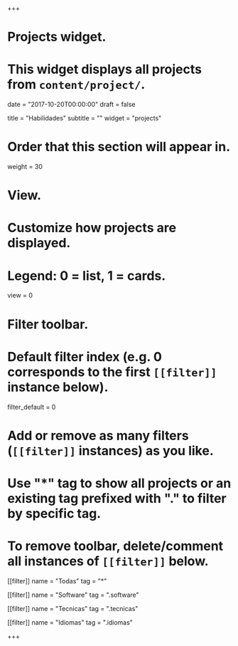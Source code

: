 +++
# Projects widget.
# This widget displays all projects from `content/project/`.

date = "2017-10-20T00:00:00"
draft = false

title = "Habilidades"
subtitle = ""
widget = "projects"

# Order that this section will appear in.
weight = 30

# View.
# Customize how projects are displayed.
# Legend: 0 = list, 1 = cards.
view = 0

# Filter toolbar.

# Default filter index (e.g. 0 corresponds to the first `[[filter]]` instance below).
filter_default = 0

# Add or remove as many filters (`[[filter]]` instances) as you like.
# Use "*" tag to show all projects or an existing tag prefixed with "." to filter by specific tag.
# To remove toolbar, delete/comment all instances of `[[filter]]` below.
[[filter]]
  name = "Todas"
  tag = "*"
  
[[filter]]
  name = "Software"
  tag = ".software"

[[filter]]
  name = "Tecnicas"
  tag = ".tecnicas"
  
[[filter]]
  name = "Idiomas"
  tag = ".idiomas"  

+++

